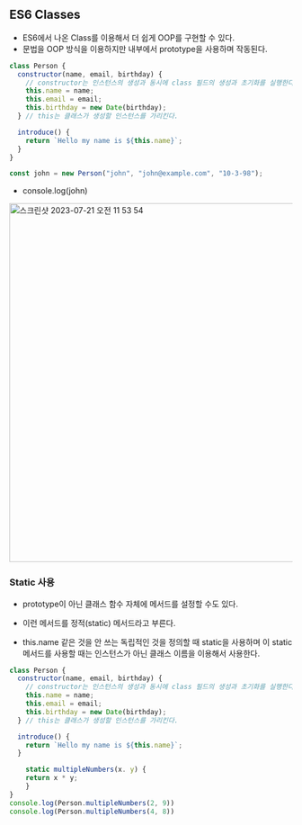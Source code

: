## ES6 Classes

- ES6에서 나온 Class를 이용해서 더 쉽게 OOP를 구현할 수 있다.
- 문법을 OOP 방식을 이용하지만 내부에서 prototype을 사용하며 작동된다.

```js
class Person {
  constructor(name, email, birthday) {
    // constructor는 인스턴스의 생성과 동시에 class 필드의 생성과 초기화를 실행한다.
    this.name = name;
    this.email = email;
    this.birthday = new Date(birthday);
  } // this는 클래스가 생성할 인스턴스를 가리킨다.

  introduce() {
    return `Hello my name is ${this.name}`;
  }
}

const john = new Person("john", "john@example.com", "10-3-98");
```

- console.log(john)

<img width="638" alt="스크린샷 2023-07-21 오전 11 53 54" src="https://github.com/ehdgusdl9177/NodeJs/assets/75515697/5f08d57b-b30b-4bc7-b16c-fe1be129c8e3">

### Static 사용

- prototype이 아닌 클래스 함수 자체에 메서드를 설정할 수도 있다.
- 이런 메서드를 정적(static) 메서드라고 부른다.

- this.name 같은 것을 안 쓰는 독립적인 것을 정의할 때 static을 사용하며 이 static 메서드를 사용할 때는 인스턴스가 아닌 클래스 이름을 이용해서 사용한다.

```js
class Person {
  constructor(name, email, birthday) {
    // constructor는 인스턴스의 생성과 동시에 class 필드의 생성과 초기화를 실행한다.
    this.name = name;
    this.email = email;
    this.birthday = new Date(birthday);
  } // this는 클래스가 생성할 인스턴스를 가리킨다.

  introduce() {
    return `Hello my name is ${this.name}`;
  }

    static multipleNumbers(x. y) {
    return x * y;
    }
}
console.log(Person.multipleNumbers(2, 9))
console.log(Person.multipleNumbers(4, 8))
```
